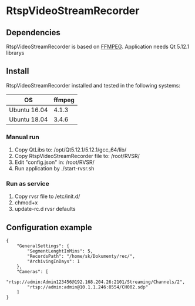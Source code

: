 # RtspVideoStreamRecorder


## Dependencies
RtspVideoStreamRecorder is based on [FFMPEG](https://ffmpeg.org/). Application needs Qt 5.12.1 librarys

## Install
RtspVideoStreamRecorder installed and tested in the following systems:

| OS           | ffmpeg |
|--------------|--------|
| Ubuntu 16.04 | 4.1.3  |
| Ubuntu 18.04 | 3.4.6  | 

### Manual run
1. Copy QtLibs to: /opt/Qt5.12.1/5.12.1/gcc_64/lib/
2. Copy RtspVideoStreamRecorder file to: /root/RVSR/
3. Edit "config.json" in: /root/RVSR/
4. Run application by ./start-rvsr.sh

### Run as service
1. Copy rvsr file to /etc/init.d/
2. chmod+x
3. update-rc.d rvsr defaults

## Configuration example
```shell
{
	"GeneralSettings": {
		"SegmentLenghtInMins": 5,
		"RecordsPath": "/home/sk/Dokumenty/rec/",
		"ArchivingInDays": 1
	},
	"Cameras": [
		"rtsp://admin:Admin123456@192.168.204.26:2101/Streaming/Channels/2",
		"rtsp://admin:admin@10.1.1.246:8554/CH002.sdp"
	]
}
```

